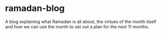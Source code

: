 # ramadan-blog
A blog explaining what Ramadan is all about, the virtues of the month itself and how we can use the month to set out a plan for the next 11 months.
